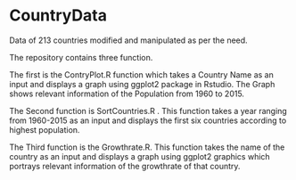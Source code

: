# CountryData
Data of 213 countries modified and manipulated as per the need.

The repository contains three function.

The first is the ContryPlot.R function which takes a Country Name as an input and displays a graph using ggplot2 package in Rstudio.
The Graph shows relevant information of the Population from 1960 to 2015.

The Second function is SortCountries.R . This function takes a year ranging from 1960-2015 as an input and displays the first six countries according to highest population.

The Third function is the Growthrate.R. This function takes the name of the country as an input and displays a graph using ggplot2 graphics which portrays relevant information of the growthrate of that country.
